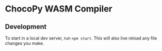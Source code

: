 # ChocoPy WASM Compiler

## Development

To start in a local dev server, run `npm start`. This will also live reload
any file changes you make.
